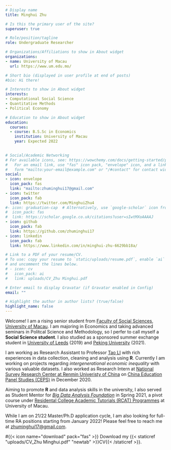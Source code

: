 ```yaml
---
# Display name
title: Minghui Zhu

# Is this the primary user of the site?
superuser: true

# Role/position/tagline
role: Undergraduate Researcher

# Organizations/Affiliations to show in About widget
organizations:
- name: University of Macau
  url: https://www.um.edu.mo/

# Short bio (displayed in user profile at end of posts)
#bio: Hi there!

# Interests to show in About widget
interests:
- Computational Social Science
- Quantitative Methods
- Political Economy

# Education to show in About widget
education:
  courses:
  - course: B.S.Sc in Economics
    institution: University of Macau
    year: Expected 2022
 

# Social/Academic Networking
# For available icons, see: https://wowchemy.com/docs/getting-started/page-builder/#icons
#   For an email link, use "fas" icon pack, "envelope" icon, and a link in the
#   form "mailto:your-email@example.com" or "/#contact" for contact widget.
social:
- icon: envelope
  icon_pack: fas
  link: "mailto:zhuminghui17@gmail.com"
- icon: twitter
  icon_pack: fab
  link: https://twitter.com/MinghuiZhu4
#- icon: graduation-cap  # Alternatively, use `google-scholar` icon from `ai` icon pack
#  icon_pack: fas
#  link: https://scholar.google.co.uk/citations?user=sIwtMXoAAAAJ
- icon: github
  icon_pack: fab
  link: https://github.com/zhuminghui17
- icon: linkedin
  icon_pack: fab
  link: https://www.linkedin.com/in/minghui-zhu-6629bb18a/

# Link to a PDF of your resume/CV.
# To use: copy your resume to `static/uploads/resume.pdf`, enable `ai` icons in `params.toml`, 
# and uncomment the lines below.
# - icon: cv
#   icon_pack: ai
#   link: uploads/CV_Zhu Minghui.pdf

# Enter email to display Gravatar (if Gravatar enabled in Config)
email: ""

# Highlight the author in author lists? (true/false)
highlight_name: false
---
```


Welcome! I am a rising senior student from [Faculty of Social Sciences](https://fss.um.edu.mo/), [University of Macau](https://www.um.edu.mo/). I am majoring in Economics and taking advanced seminars in Politcal Science and Methodology, so I perfer to call myself a **Social Science student**. I also studied as a sponsored summer exchange student in [University of Leeds](https://www.leeds.ac.uk/) (2019) and [Peking University](https://english.pku.edu.cn/) (2021).

I am working as Research Assistant to Professor [Tao LI](https://www.um.edu.mo/fss/pa/about_us/staff/TaoLi.html) with rich experiences in data collection, cleaning and analysis using **R**. Currently I am working on projects regarding *intergenerational economic inequality* with various valuable datasets. I also worked as Research Intern at [National Survey Research Center at Renmin Univeristy of China](http://nsrc.ruc.edu.cn/) on [China Education Panel Studies (CEPS)](http://ceps.ruc.edu.cn/English/Home.htm) in December 2020.

Aiming to promote **R** and data analysis skills in the university, I also served as Student Mentor for [*Big Data Analysis Foundation*](#teaching) in Spring 2021, a pivot course under [Residental College Academic Tutorials (RCAT) Programmes](https://rc.um.edu.mo/rc-academic-matters/rcat-programmes/) at University of Macau.  

While I am on 21/22 Master/Ph.D application cycle, I am also looking for full-time RA positions starting from January 2022! Please feel free to reach me at zhuminghui17@gmail.com.

#{{< icon name="download" pack="fas" >}} Download my {{< staticref "uploads/CV_Zhu Minghui.pdf" "newtab" >}}CV{{< /staticref >}}.
